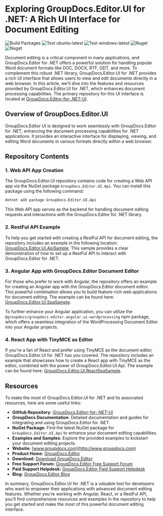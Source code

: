 # Exploring GroupDocs.Editor.UI for .NET: A Rich UI Interface for Document Editing

![Build Packages](https://github.com/groupdocs-editor/GroupDocs.Editor-for-.NET-UI/actions/workflows/build_packages.yml/badge.svg)
![Test ubuntu-latest](https://github.com/groupdocs-editor/GroupDocs.Editor-for-.NET-UI/actions/workflows/Test_linux.yml/badge.svg)
![Test windows-latest](https://github.com/groupdocs-editor/GroupDocs.Editor-for-.NET-UI/actions/workflows/Test_windows-latest.yml/badge.svg)
![Nuget](https://img.shields.io/nuget/v/groupdocs.editor.ui?label=GroupDocs.Editor.UI)
![Nuget](https://img.shields.io/nuget/dt/groupdocs.editor.ui?label=GroupDocs.Editor.UI)

Document editing is a critical component in many applications, and GroupDocs.Editor for .NET offers a powerful solution for handling popular Word document formats like DOC, DOCX, RTF, ODT, and more. To complement this robust .NET library, GroupDocs.Editor.UI for .NET provides a rich UI interface that allows users to view and edit documents directly in a web browser. In this article, we'll dive into the features and resources provided by GroupDocs.Editor.UI for .NET, which enhances document processing capabilities. The primary repository for this UI interface is located at [GroupDocs.Editor-for-.NET-UI](https://github.com/groupdocs-editor/GroupDocs.Editor-for-.NET-UI).

## Overview of GroupDocs.Editor.UI

GroupDocs.Editor UI is designed to work seamlessly with GroupDocs.Editor for .NET, enhancing the document processing capabilities for .NET applications. It provides an interactive interface for displaying, viewing, and editing Word documents in various formats directly within a web browser.

## Repository Contents

### 1. Web API App Creation

The GroupDocs.Editor.UI repository contains code for creating a Web API app via the NuGet package `GroupDocs.Editor.UI.Api`. You can install this package using the following command:

```bash
dotnet add package GroupDocs.Editor.UI.Api
```

This Web API app serves as the backend for handling document editing requests and interactions with the GroupDocs.Editor for .NET library.

### 2. RestFul API Example

To help you get started with creating a RestFul API for document editing, the repository includes an example in the following location: [GroupDocs.Editor.UI.ApiSample](https://github.com/groupdocs-editor/GroupDocs.Editor-for-.NET-UI/tree/word-processing-api/samples/GroupDocs.Editor.UI.ApiSample). This sample provides a clear demonstration of how to set up a RestFul API to interact with GroupDocs.Editor for .NET.

### 3. Angular App with GroupDocs.Editor Document Editor

For those who prefer to work with Angular, the repository offers an example for creating an Angular app with the GroupDocs.Editor document editor. This powerful combination allows you to build feature-rich web applications for document editing. The example can be found here: [GroupDocs.Editor.UI.SpaSample](https://github.com/groupdocs-editor/GroupDocs.Editor-for-.NET-UI/tree/word-processing-api/samples/GroupDocs.Editor.UI.SpaSample).

To further enhance your Angular application, you can utilize the `@groupdocs/groupdocs.editor.angular.ui-wordprocessing` npm package, which offers a seamless integration of the WordProcessing Document Editor into your Angular projects.

### 4. React App with TinyMCE as Editor

If you're a fan of React and prefer using TinyMCE as the document editor, GroupDocs.Editor.UI for .NET has you covered. The repository includes an example that showcases how to create a React app with TinyMCE as the editor, combined with the power of GroupDocs.Editor.UI.Api. The example can be found here: [GroupDocs.Editor.UI.ReactSpaSample](https://github.com/groupdocs-editor/GroupDocs.Editor-for-.NET-UI/tree/word-processing-api/samples/GroupDocs.Editor.UI.ReactSpaSample).

## Resources

To make the most of GroupDocs.Editor.UI for .NET and its associated resources, here are some useful links:

- **GitHub Repository**: [GroupDocs.Editor-for-.NET-UI](https://github.com/groupdocs-editor/GroupDocs.Editor-for-.NET-UI)
- **GroupDocs Documentation**: Detailed documentation and guides for integrating and using GroupDocs.Editor for .NET.
- **NuGet Package**: Find the latest NuGet package for `GroupDocs.Editor.UI.Api` to enhance your document editing capabilities.
- **Examples and Samples**: Explore the provided examples to kickstart your document editing projects.
- **Website:** [www.groupdocs.com](http://www.groupdocs.com)
- **Product Home:** [GroupDocs.Editor](https://products.groupdocs.com/editor)
- **Download:** [Download GroupDocs.Editor](http://downloads.groupdocs.com/editor)
- **Free Support Forum:** [GroupDocs.Editor Free Support Forum](https://forum.groupdocs.com/c/editor)
- **Paid Support Helpdesk:** [GroupDocs.Editor Paid Support Helpdesk](https://helpdesk.groupdocs.com)
- **Blog:** [GroupDocs.Editor Blog](https://blog.groupdocs.com/category/groupdocs-editor-product-family/)


In summary, GroupDocs.Editor.UI for .NET is a valuable tool for developers who want to empower their applications with advanced document editing features. Whether you're working with Angular, React, or a RestFul API, you'll find comprehensive resources and examples in the repository to help you get started and make the most of this powerful document editing interface.